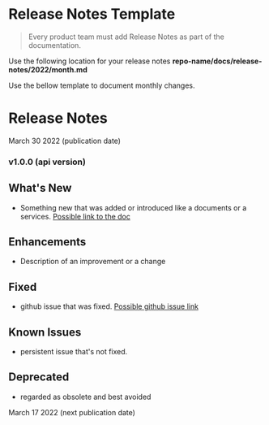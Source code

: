 # Release Notes Template

<!-- theme: success -->
> Every product team must add Release Notes as part of the documentation.

Use the following location for your release notes **repo-name/docs/release-notes/2022/month.md**

Use the bellow template to document monthly changes.
  
# Release Notes
March 30 2022 (publication date)

### v1.0.0 (api version)

## What's New
- Something new that was added or introduced like a documents or a services.  [Possible link to the doc](?path=/docs/getting-started.md)

## Enhancements
- Description of an improvement or a change

## Fixed
- github issue that was fixed. [Possible github issue link ](https://github.com/Fiserv/Support/issues)

## Known Issues
- persistent issue that's not fixed.

## Deprecated
- regarded as obsolete and best avoided


  
March 17 2022 (next publication date)

